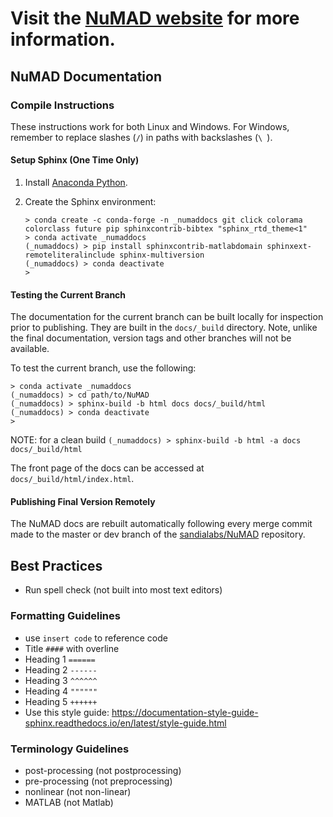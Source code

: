 # Visit the [NuMAD website](http://sandialabs.NuMAD.github.io/NuMAD) for more information.

## NuMAD Documentation

### Compile Instructions

These instructions work for both Linux and Windows. For Windows, remember to
replace slashes (`/`) in paths with backslashes (`\ `).

#### Setup Sphinx (One Time Only)

1. Install [Anaconda Python](https://www.anaconda.com/distribution/).

2. Create the Sphinx environment:
   
   ```
   > conda create -c conda-forge -n _numaddocs git click colorama colorclass future pip sphinxcontrib-bibtex "sphinx_rtd_theme<1"
   > conda activate _numaddocs
   (_numaddocs) > pip install sphinxcontrib-matlabdomain sphinxext-remoteliteralinclude sphinx-multiversion
   (_numaddocs) > conda deactivate
   >
   ```

#### Testing the Current Branch

The documentation for the current branch can be built locally for inspection 
prior to publishing. They are built in the `docs/_build` directory. Note, 
unlike the final documentation, version tags and other branches will not be 
available. 

To test the current branch, use the following:

```
> conda activate _numaddocs
(_numaddocs) > cd path/to/NuMAD
(_numaddocs) > sphinx-build -b html docs docs/_build/html
(_numaddocs) > conda deactivate
>
```

NOTE: for a clean build ``(_numaddocs) > sphinx-build -b html -a docs docs/_build/html``

The front page of the docs can be accessed at 
`docs/_build/html/index.html`. 

#### Publishing Final Version Remotely

The NuMAD docs are rebuilt automatically following every merge commit made 
to the master or dev branch of the [sandialabs/NuMAD](
https://github.com/sandialabs/NuMAD) repository.


## Best Practices
  - Run spell check (not built into most text editors)

### Formatting Guidelines
  - use ``insert code`` to reference code
  - Title `####` with overline
  - Heading 1 `======`
  - Heading 2 `------`
  - Heading 3 `^^^^^^`
  - Heading 4 `""""""`
  - Heading 5 `++++++`
  - Use this style guide: https://documentation-style-guide-sphinx.readthedocs.io/en/latest/style-guide.html

### Terminology Guidelines
  - post-processing (not postprocessing)
  - pre-processing (not preprocessing)  
  - nonlinear (not non-linear)
  - MATLAB (not Matlab)
